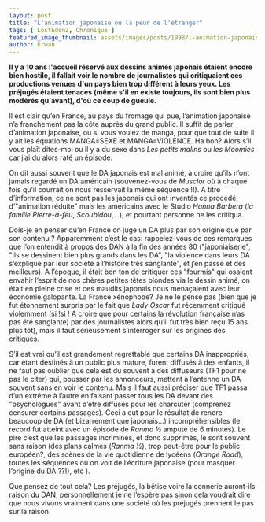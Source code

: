 ```yaml
---
layout: post
title: "L'animation japonaise ou la peur de l'étranger"
tags: [ LostEden2, Chronique ]
featured_image_thumbnail: assets/images/posts/1998/l-animation-japonaise-ou-la-peur-de-l-etranger.jpg
author: Erwan
---
```


**Il y a 10 ans l'accueil réservé aux dessins animés japonais étaient encore bien hostile, il fallait voir le nombre de journalistes qui critiquaient ces productions venues d'un pays bien trop différent à leurs yeux. Les préjugés étaient tenaces (même s'il en existe toujours, ils sont bien plus modérés qu'avant), d'où ce coup de gueule.**

Il est clair qu’en France, au pays du fromage qui pue, l’animation japonaise n’a franchement pas la côte auprès du grand public. Il suffit de parler d’animation japonaise, ou si vous voulez de manga, pour que tout de suite il y ait les équations MANGA=SEXE et MANGA=VIOLENCE. Ha bon? Alors s’il vous plaît dites-moi ou il y a du sexe dans *Les petits malins* ou *les Moomies* car j’ai du alors raté un épisode. 

On dit aussi souvent que le DA japonais est mal animé, à croire qu’ils n’ont jamais regardé un DA américain (souvenez-vous de *Musclor* où à chaque fois qu’il courrait on nous resservait la même séquence !!). A titre d’information, ce ne sont pas les japonais qui ont inventés ce procédé d’"animation réduite" mais les américains avec le Studio *Hanna Barbera* (*la famille Pierre-à-feu*, *Scoubidou*,...), et pourtant personne ne les critiqua. 

Dois-je en penser qu’en France on juge un DA plus par son origine que par son contenu ? Apparemment c’est le cas: rappelez-vous de ces remarques que l’on entendit à propos des DAN à la fin des années 80 ("japoniaiserie", "Ils se dessinent bien plus grands dans les DA", "la violence dans leurs DA s’explique par leur société à l’histoire très sanglante", et j’en passe et des meilleurs). A l’époque, il était bon ton de critiquer ces "fourmis" qui osaient envahir l’esprit de nos chères petites têtes blondes via le dessin animé, on était en pleine crise et ces maudits japonais nous menaçaient avec leur économie galopante. La France xénophobe? Je ne le pense pas (bien que je fut étonnement surpris par le fait que *Lady Oscar* fut récemment critiqué violemment (si !si ! A croire que pour certains la révolution française n’as pas été sanglante) par des journalistes alors qu’il fut très bien reçu 15 ans plus tôt), mais il faut sérieusement s’interroger sur les origines des critiques. 

S’il est vrai qu’il est grandement regrettable que certains DA inappropriés, car étant destinés à un public plus mature, furent diffusés à des enfants, il ne faut pas oublier que cela est du souvent à des diffuseurs (TF1 pour ne pas le citer) qui, pousser par les annonceurs, mettent à l’antenne un DA souvent sans en voir le contenu. Mais il faut aussi préciser que TF1 passa d’un extrême à l’autre en faisant passer tous les DA devant des "psychologues" avant d’être diffusés pour les charcuter (comprenez censurer certains passages). Ceci a eut pour le résultat de rendre beaucoup de DA (et bizarrement que japonais...) incompréhensibles (le record fut atteint avec un épisode de *Ranma ½* amputé de 6 minutes). Le pire c’est que les passages incriminés, et donc supprimés, le sont souvent sans raison (des plans calmes (*Ranma ½*), trop peut-être pour le public européen?, des scènes de la vie quotidienne de lycéens (*Orange Road*), toutes les séquences où on voit de l’écriture japonaise (pour masquer l’origine du DA ??!), etc ). 

Que pensez de tout cela? Les préjugés, la bêtise voire la connerie auront-ils raison du DAN, personnellement je ne l’espère pas sinon cela voudrait dire que nous vivons vraiment dans une société où les préjugés prennent le pas sur la raison.